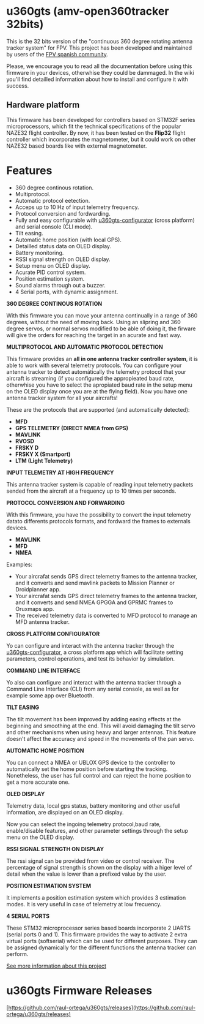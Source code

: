 # u360gts (amv-open360tracker 32bits)

This is the 32 bits version of the "continuous 360 degree rotating antenna tracker system" for FPV. This project has been developed and maintained by users of the [FPV spanish community](http://www.aeromodelismovirtual.com/showthread.php?t=34530).

Please, we encourage you to read all the documentation before using this firmware in your devices, otherwhise they could be dammaged. In the wiki you'll find detailled information about how to install and configure it with success.

## Hardware platform

This firmware has been developed for controllers based on STM32F series microprocessors, which fit the technical specifications of the popular NAZE32 flight controller. By now, it has been tested on the **Flip32** flight controller which incorporates the magnetometer, but it could work on other NAZE32 based boards like with external magnetometer.

# Features

* 360 degree continous rotation.
* Multiprotocol.
* Automatic protocol eetection.
* Acceps up to 10 Hz of input telemetry frequency.
* Protocol conversion and fordwarding.
* Fully and easy configurable with [u360gts-configurator](https://github.com/raul-ortega/u360gts-configurator) (cross platform) and serial console (CLI mode).
* Tilt easing.
* Automatic home position (with local GPS).
* Detailled status data on OLED display.
* Battery monitoring.
* RSSI signal strength on OLED display.
* Setup menu on OLED display.
* Acurate PID control system.
* Position estimation system.
* Sound alarms through out a buzzer.
* 4 Serial ports, with dynamic assignment.


**360 DEGREE CONTINOUS ROTATION**

With this firmware you can move your antenna continually in a range of 360 degrees, without the need of moving back. Using an slipring and 360 degree servos, or normal servos modified to be able of doing it, the firware will give the orders for reaching the target in an acurate and fast way.

**MULTIPROTOCOL AND AUTOMATIC PROTOCOL DETECTION**

This firmware provides an **all in one antenna tracker controller system**, it is able to work with several telemetry protocols. You can configure your antenna tracker to detect automátically the telemetry protocol that your aircraft is streaming (if you configured the appropieated baud rate, otherwhise you have to select the apropiated baud rate in the setup menu on the OLED display once you are at the flying field). Now you have one antenna tracker system for all your aircrafts!

These are the protocols that are supported (and automatically detected):

- **MFD** 
- **GPS TELEMETRY (DIRECT NMEA from GPS)**
- **MAVLINK**
- **RVOSD**
- **FRSKY D**
- **FRSKY X (Smartport)**
- **LTM (Light Telemetry)**

**INPUT TELEMETRY AT HIGH FREQUENCY**

This antenna tracker system is capable of reading input telemetry packets sended from the aircraft at a frequency up to 10 times per seconds.

**PROTOCOL CONVERSION AND FORWARDING**

With this firmware, you have the possibility to convert the input telemetry datato differents protocols formats, and fordward the frames to externals devices. 

- **MAVLINK** 
- **MFD**
- **NMEA**

Examples:

* Your aircrafat sends GPS direct telemetry frames to the antenna tracker, and it converts and send mavlink packets to Mission Planner or Droidplanner app.
* Your aircrafat sends GPS direct telemetry frames to the antenna tracker, and it converts and send NMEA GPGGA and GPRMC frames to Oruxmaps app.
* The received telemetry data is converted to MFD protocol to manage an MFD antenna tracker. 

**CROSS PLATFORM CONFIGURATOR**

Yo can configure and interact with the antenna tracker through the [u360gts-configurator](https://github.com/raul-ortega/u360gts-configurator), a cross platform  app which will facilitate setting parameters, control operations, and test its behavior by simulation.

**COMMAND LINE INTERFACE**

Yo also can configure and interact with the antenna tracker through a Command Line Interface (CLI) from any serial console, as well as for example some app over Bluetooth.

**TILT EASING**

The tilt  movement has been improved by adding easing effects at the beginning and smoothing at the end. This will avoid damaging the tilt servo and other mechanisms when using heavy and larger antennas. This feature doesn't affect the accuracy and speed in the movements of the pan servo.

**AUTOMATIC HOME POSITION**

You can connect a NMEA or UBLOX GPS device to the controller to automatically set the home position before starting the tracking. Nonetheless, the user has full control and can reject the home position to get a more accurate one.

**OLED DISPLAY**

Telemetry data, local gps status, battery monitoring and other usefull information, are displayed on an OLED display.

Now you can select the ingoing telemetry protocol,baud rate, enable/disable features, and other parameter settings through the setup menu on the OLED display.

**RSSI SIGNAL STRENGTH ON DISPLAY**

The rssi signal can be provided from video or control receiver. The percentage of signal strength is shown on the display with a higer level of detail when the value is lower than a prefixed value by the user.

**POSITION ESTIMATION SYSTEM**

It implements a position estimation system which provides 3 estimation modes. It is very useful in case of telemetry at low frecuency.

**4 SERIAL PORTS**

These STM32 microprocessor series based boards incorporate 2 UARTS (serial ports 0 and 1). This firmware provides the way to activate 2 extra virtual ports (softserial) which can be used for different purposes. They can be assigned dynamically for the different functions the antenna tracker can perform.

[See more information about this project](http://www.u360gts.com/)

# u360gts Firmware Releases

[https://github.com/raul-ortega/u360gts/releases](https://github.com/raul-ortega/u360gts/releases)
